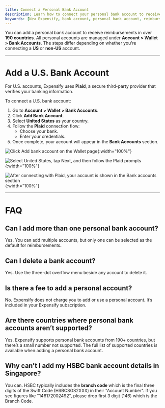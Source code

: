 ```yaml
---
title: Connect a Personal Bank Account
description: Learn how to connect your personal bank account to receive reimbursements in Expensify, including support for both US and international accounts.
keywords: [New Expensify, bank account, personal bank account, reimbursements, wallet, US bank account, global reimbursements]
---
```

<div id="new-expensify" markdown="1">

You can add a personal bank account to receive reimbursements in over **190 countries**. All personal accounts are managed under **Account > Wallet > Bank Accounts**. The steps differ depending on whether you're connecting a **US** or **non-US** account.

---

# Add a U.S. Bank Account

For U.S. accounts, Expensify uses **Plaid**, a secure third-party provider that verifies your banking information.

To connect a U.S. bank account:

1. Go to **Account > Wallet > Bank Accounts**.
2. Click **Add Bank Account**.
3. Select **United States** as your country.
4. Follow the **Plaid** connection flow:
   - Choose your bank.
   - Enter your credentials.
5. Once complete, your account will appear in the **Bank Accounts** section.

![Click Add bank account on the Wallet page]({{site.url}}/assets/images/ExpensiHelp-DepositAccount-1.png){:width="100%"}

![Select United States, tap Next, and then follow the Plaid prompts]({{site.url}}/assets/images/ExpensiHelp-DepositAccount-2.png){:width="100%"}

![After connecting with Plaid, your account is shown in the Bank accounts section]({{site.url}}/assets/images/ExpensiHelp-DepositAccount-3.png){:width="100%"}

---

# FAQ

## Can I add more than one personal bank account?

Yes. You can add multiple accounts, but only one can be selected as the default for reimbursements.

## Can I delete a bank account?

Yes. Use the three-dot overflow menu beside any account to delete it. 

## Is there a fee to add a personal account?

No. Expensify does not charge you to add or use a personal account. It’s included in your Expensify subscription. 

## Are there countries where personal bank accounts aren’t supported?

Yes. Expensify supports personal bank accounts from 190+ countries, but there’s a small number not supported. The full list of supported countries is available when adding a personal bank account.

## Why can't I add my HSBC bank account details in Singapore?

You can. HSBC typically includes the **branch code** which is the final three digits of the Swift Code (HSBCSGS2XXX) in their "Account Number". If you see figures like "146172002492", please drop first 3 digit (146) which is the Branch Code.

</div>
